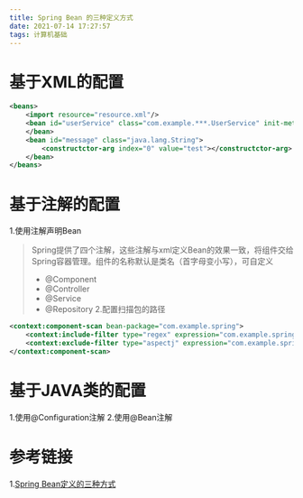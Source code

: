 ```yaml
---
title: Spring Bean 的三种定义方式
date: 2021-07-14 17:27:57
tags: 计算机基础
---
```

# 基于XML的配置
```xml
<beans>
    <import resource="resource.xml"/>
    <bean id="userService" class="com.example.***.UserService" init-method="init" destory-method="destory">
    </bean>
    <bean id="message" class="java.lang.String">
        <constructctor-arg index="0" value="test"></constructctor-arg>
    </bean>
</beans>
```

# 基于注解的配置
1.使用注解声明Bean
> Spring提供了四个注解，这些注解与xml定义Bean的效果一致，将组件交给Spring容器管理。组件的名称默认是类名（首字母变小写），可自定义
> * @Component
> * @Controller
> * @Service
> * @Repository
2.配置扫描包的路径
```xml
<context:component-scan bean-package="com.example.spring">
    <context:include-filter type="regex" expression="com.example.spring.*"></context:include-filter>
    <context:exclude-filter type="aspectj" expression="com.example.spring"></context:exclude-filter>
</context:component-scan>
```
# 基于JAVA类的配置
1.使用@Configuration注解
2.使用@Bean注解

# 参考链接
1.[Spring Bean定义的三种方式](https://www.cnblogs.com/wslook/p/9161560.html)
